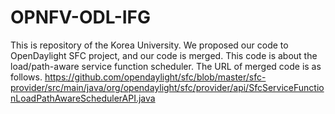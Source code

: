 # OPNFV-ODL-IFG
This is repository of the Korea University.
We proposed our code to OpenDaylight SFC project, and our code is merged.
This code is about the load/path-aware service function scheduler. The URL of merged code is as follows.
https://github.com/opendaylight/sfc/blob/master/sfc-provider/src/main/java/org/opendaylight/sfc/provider/api/SfcServiceFunctionLoadPathAwareSchedulerAPI.java
